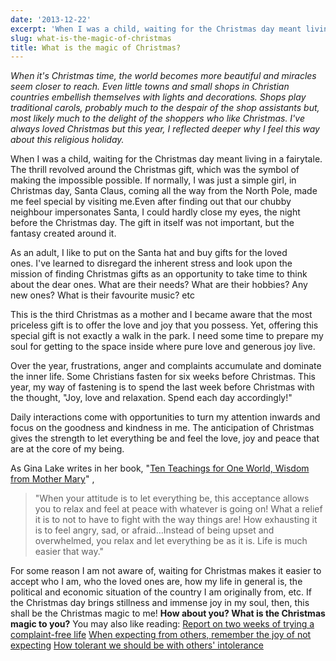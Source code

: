 ```yaml
---
date: '2013-12-22'
excerpt: 'When I was a child, waiting for the Christmas day meant living in a fairytale.'
slug: what-is-the-magic-of-christmas
title: What is the magic of Christmas?
---
```


*When it's Christmas time, the world becomes more beautiful and miracles seem closer to reach. Even little towns and small shops in Christian countries embellish themselves with lights and decorations. Shops play traditional carols, probably much to the despair of the shop assistants but, most likely much to the delight of the shoppers who like Christmas. I've always loved Christmas but this year, I reflected deeper why I feel this way about this religious holiday.*

When I was a child, waiting for the Christmas day meant living in a fairytale. The thrill revolved around the Christmas gift, which was the symbol of making the impossible possible. If normally, I was just a simple girl, in Christmas day, Santa Claus, coming all the way from the North Pole, made me feel special by visiting me.Even after finding out that our chubby neighbour impersonates Santa, I could hardly close my eyes, the night before the Christmas day. The gift in itself was not important, but the fantasy created around it.

As an adult, I like to put on the Santa hat and buy gifts for the loved ones. I've learned to disregard the inherent stress and look upon the mission of finding Christmas gifts as an opportunity to take time to think about the dear ones. What are their needs? What are their hobbies? Any new ones? What is their favourite music? etc

This is the third Christmas as a mother and I became aware that the most priceless gift is to offer the love and joy that you possess. Yet, offering this special gift is not exactly a walk in the park. I need some time to prepare my soul for getting to the space inside where pure love and generous joy live.

Over the year, frustrations, anger and complaints accumulate and dominate the inner life. Some Christians fasten for six weeks before Christmas. This year, my way of fastening is to spend the last week before Christmas with the thought, "Joy, love and relaxation. Spend each day accordingly!"

Daily interactions come with opportunities to turn my attention inwards and focus on the goodness and kindness in me. The anticipation of Christmas gives the strength to let everything be and feel the love, joy and peace that are at the core of my being.

As Gina Lake writes in her book, "[Ten Teachings for One World, Wisdom from Mother Mary](http://endless-satsang.com/ten-teachings-for-one-world.htm)" ,

> "When your attitude is to let everything be, this acceptance allows you to relax and feel at peace with whatever is going on! What a relief it is to not to have to fight with the way things are! How exhausting it is to feel angry, sad, or afraid…Instead of being upset and overwhelmed, you relax and let everything be as it is. Life is much easier that way."

For some reason I am not aware of, waiting for Christmas makes it easier to accept who I am, who the loved ones are, how my life in general is, the political and economic situation of the country I am originally from, etc. If the Christmas day brings stillness and immense joy in my soul, then, this shall be the Christmas magic to me!
**How about you? What is the Christmas magic to you?**
You may also like reading:
[Report on two weeks of trying a complaint-free life](http://www.flyingthoughts.net/?p=961)
[When expecting from others, remember the joy of not expecting](http://www.flyingthoughts.net/?p=691)
[How tolerant we should be with others' intolerance](http://www.flyingthoughts.net/?p=654)
